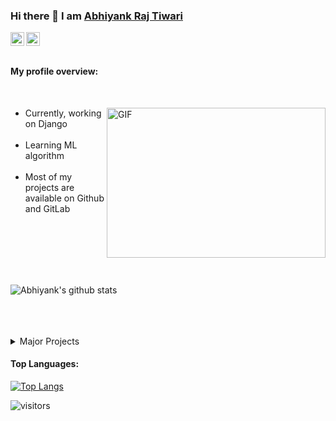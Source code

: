 <!--
### Hi there 👋


**Endeavourer/Endeavourer** is a ✨ _special_ ✨ repository because its `README.md` (this file) appears on your GitHub profile.

Here are some ideas to get you started:

- 🔭 I’m currently working on ...
- 🌱 I’m currently learning ...
- 👯 I’m looking to collaborate on ...
- 🤔 I’m looking for help with ...
- 💬 Ask me about ...
- 📫 How to reach me: ...
- 😄 Pronouns: ...
- ⚡ Fun fact: ...
-->

### Hi there 👋 I am [Abhiyank Raj Tiwari](#)

<a href="https://www.linkedin.com/in/abhiyank-raj-067a78203/">
  <img align="left" alt="Abhiyank's LinkdeIN" width="22px" src="https://cdn.jsdelivr.net/npm/simple-icons@v3/icons/linkedin.svg" />
</a>
<a href="https://leetcode.com/Endeavourer11/">
  <img align="left" alt="Abhiyank's Leetcode" width="22px" src="https://cdn.jsdelivr.net/npm/simple-icons@v3/icons/leetcode.svg" />
</a>

<br />
<br />

<div>
  <p>

  </p>
</div>


#### My profile overview:
<br>

<div>
  <img align="right" alt="GIF" src="https://giffiles.alphacoders.com/297/2970.gif" width="350" height="240" />
  
  - Currently, working on Django<br><br>
  - Learning ML algorithm <br><br>
  - Most of my projects are available on Github and GitLab<br><br>
  
  <br>
  <br>
  <br>
  <br>

</div>
<div>

![Abhiyank's github stats](https://github-readme-stats.vercel.app/api?username=Endeavourer&show_icons=true&theme=radical)

</div>

<br />
<br />
<br />
<details>
<summary>
   Major Projects
</summary>

<br />

<br />


![picture](https://raw.githubusercontent.com/saadeghi/saadeghi/master/dino.gif)
</details>

<h4>Top Languages:</h4>

[![Top Langs](https://github-readme-stats.vercel.app/api/top-langs/?username=Endeavourer&hide=html)](https://github.com/Endeavourer/github-readme-stats)

![visitors](https://visitor-badge.laobi.icu/badge?page_id=Endeavourer.Endeavourer)
